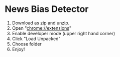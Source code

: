# News Bias Detector
1. Download as zip and unzip.
2. Open "[chrome://extensions](chrome://chrome://extensions)"
3. Enable developer mode (upper right hand corner)
4. Click "Load Unpacked"
5. Choose folder
6. Enjoy!
